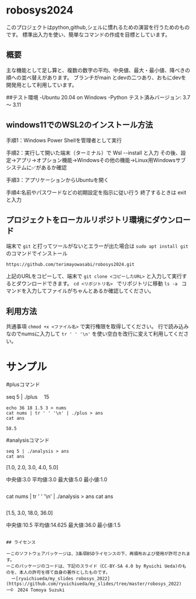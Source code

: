 # robosys2024
このプロジェクトはpython,github,シェルに慣れるための演習を行うためのものです。
標準出入力を使い、簡単なコマンドの作成を目標としています。

## 概要
主な機能として足し算と、複数の数字の平均、中央値、最大・最小値、降べきの順への並べ替えがあります。
ブランチがmain とdevの二つあり、おもにdevを開発用として利用しています。

##テスト環境
-Ubuntu 20.04 on Windows
-Python テスト済みバージョン: 3.7 ～ 3.11

## windows11でのWSL2のインストール方法
手順1：Windows Power Shellを管理者として実行

手順2：実行して開いた端末（ターミナル）で  Wsl --install  と入力
その後、設定→アプリ→オプション機能→Windowsその他の機能→Linux用Windowsサブシステムに✅があるか確認

手順3：アプリケーションからUbuntuを開く

手順4:名前やパスワードなどの初期設定を指示に従い行う
終了するときは  exit  と入力


## プロジェクトをローカルリポジトリ環境にダウンロード
端末で ` git ` と打ってツールがないとエラーが出た場合は ` sudo apt install git ` のコマンドでインストール

```
https://github.com/terimayowasabi/robosys2024.git
```

上記のURLをコピーして、端末で  `git clone <コピーしたURL>`  と入力して実行するとダウンロードできます。
`cd <リポジトリ名> ` でリポジトリに移動
`ls -a ` コマンドを入力してファイルがちゃんとあるか確認してください。


## 利用方法
共通事項
`chmod +x <ファイル名>`  で実行権限を取得してください。
行で読み込みなのでnumsに入力して ` tr ' ' '\n' ` を使い空白を改行に変えて利用してください。

# サンプル

#plusコマンド

  seq 5 | ./plus
　15

```
echo 36 18 1.5 3 > nums
cat nums | tr ' ' '\n' | ./plus > ans
cat ans
```
`58.5` 

#analysisコマンド
```
seq 5 | ./analysis > ans
cat ans
```  
[1.0, 2.0, 3.0, 4.0, 5.0]

中央値:3.0
平均値:3.0
最大値:5.0
最小値:1.0
```
```  
cat nums | tr ' ' '\n' | ./analysis > ans
cat ans
```
```  
[1.5, 3.0, 18.0, 36.0]
 
中央値:10.5
平均値:14.625
最大値:36.0
最小値:1.5 
``` 

## ライセンス

ーこのソフトウェアパッケージは、3条項BSDライセンスの下、再頒布および使用が許可されます。
ーこのパッケージのコードは、下記のスライド（CC-BY-SA 4.0 by Ryuichi Ueda)のものを、本人の許可を得て自身の著作としたものです。
  ー[ryuichiueda/my_slides robosys_2022](https://github.com/ryuichiueda/my_slides/tree/master/robosys_2022)
ー©　2024 Tomoya Suzuki
